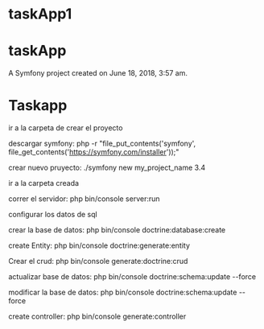 taskApp1
========
taskApp
=======

A Symfony project created on June 18, 2018, 3:57 am.
# Taskapp

ir a la carpeta de crear el proyecto 

descargar symfony: php -r "file_put_contents('symfony', file_get_contents('https://symfony.com/installer'));"

crear nuevo pruyecto: ./symfony new my_project_name 3.4

ir a la carpeta creada

correr el servidor: php bin/console server:run

configurar los datos de sql

crear la base de datos: php bin/console doctrine:database:create

create Entity: php bin/console doctrine:generate:entity

Crear el crud:  php bin/console generate:doctrine:crud

actualizar base de datos: php bin/console doctrine:schema:update --force

modificar la base de datos: php bin/console doctrine:schema:update --force

create controller: php bin/console generate:controller

